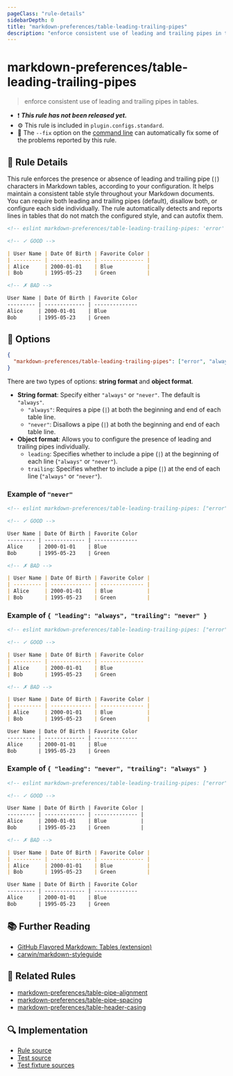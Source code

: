 ```yaml
---
pageClass: "rule-details"
sidebarDepth: 0
title: "markdown-preferences/table-leading-trailing-pipes"
description: "enforce consistent use of leading and trailing pipes in tables."
---
```


# markdown-preferences/table-leading-trailing-pipes

> enforce consistent use of leading and trailing pipes in tables.

- ❗ <badge text="This rule has not been released yet." vertical="middle" type="error"> **_This rule has not been released yet._** </badge>
- ⚙️ This rule is included in `plugin.configs.standard`.
- 🔧 The `--fix` option on the [command line](https://eslint.org/docs/user-guide/command-line-interface#fixing-problems) can automatically fix some of the problems reported by this rule.

## 📖 Rule Details

This rule enforces the presence or absence of leading and trailing pipe (`|`) characters in Markdown tables, according to your configuration.
It helps maintain a consistent table style throughout your Markdown documents.
You can require both leading and trailing pipes (default), disallow both, or configure each side individually.
The rule automatically detects and reports lines in tables that do not match the configured style, and can autofix them.

<!-- prettier-ignore-start -->

<!-- eslint-skip -->

```md
<!-- eslint markdown-preferences/table-leading-trailing-pipes: 'error' -->

<!-- ✓ GOOD -->

| User Name | Date Of Birth | Favorite Color |
| --------- | ------------- | -------------- |
| Alice     | 2000-01-01    | Blue           |
| Bob       | 1995-05-23    | Green          |

<!-- ✗ BAD -->

User Name | Date Of Birth | Favorite Color
--------- | ------------- | --------------
Alice     | 2000-01-01    | Blue
Bob       | 1995-05-23    | Green
```

<!-- prettier-ignore-end -->

## 🔧 Options

```json
{
  "markdown-preferences/table-leading-trailing-pipes": ["error", "always"]
}
```

There are two types of options: **string format** and **object format**.

- **String format**: Specify either `"always"` or `"never"`. The default is `"always"`.
  - `"always"`: Requires a pipe (`|`) at both the beginning and end of each table line.
  - `"never"`: Disallows a pipe (`|`) at both the beginning and end of each table line.
- **Object format**: Allows you to configure the presence of leading and trailing pipes individually.
  - `leading`: Specifies whether to include a pipe (`|`) at the beginning of each line (`"always"` or `"never"`).
  - `trailing`: Specifies whether to include a pipe (`|`) at the end of each line (`"always"` or `"never"`).

### Example of `"never"`

<!-- prettier-ignore-start -->

<!-- eslint-skip -->

```md
<!-- eslint markdown-preferences/table-leading-trailing-pipes: ["error", "never"] -->

<!-- ✓ GOOD -->

User Name | Date Of Birth | Favorite Color
--------- | ------------- | --------------
Alice     | 2000-01-01    | Blue
Bob       | 1995-05-23    | Green

<!-- ✗ BAD -->

| User Name | Date Of Birth | Favorite Color |
| --------- | ------------- | -------------- |
| Alice     | 2000-01-01    | Blue           |
| Bob       | 1995-05-23    | Green          |
```

<!-- prettier-ignore-end -->

### Example of `{ "leading": "always", "trailing": "never" }`

<!-- prettier-ignore-start -->

<!-- eslint-skip -->

```md
<!-- eslint markdown-preferences/table-leading-trailing-pipes: ["error", { "leading": "always", "trailing": "never" }] -->

<!-- ✓ GOOD -->

| User Name | Date Of Birth | Favorite Color
| --------- | ------------- | --------------
| Alice     | 2000-01-01    | Blue
| Bob       | 1995-05-23    | Green

<!-- ✗ BAD -->

| User Name | Date Of Birth | Favorite Color |
| --------- | ------------- | -------------- |
| Alice     | 2000-01-01    | Blue           |
| Bob       | 1995-05-23    | Green          |

User Name | Date Of Birth | Favorite Color
--------- | ------------- | --------------
Alice     | 2000-01-01    | Blue
Bob       | 1995-05-23    | Green
```

<!-- prettier-ignore-end -->

### Example of `{ "leading": "never", "trailing": "always" }`

<!-- prettier-ignore-start -->

<!-- eslint-skip -->

```md
<!-- eslint markdown-preferences/table-leading-trailing-pipes: ["error", { "leading": "never", "trailing": "always" }] -->

<!-- ✓ GOOD -->

User Name | Date Of Birth | Favorite Color |
--------- | ------------- | -------------- |
Alice     | 2000-01-01    | Blue           |
Bob       | 1995-05-23    | Green          |

<!-- ✗ BAD -->

| User Name | Date Of Birth | Favorite Color |
| --------- | ------------- | -------------- |
| Alice     | 2000-01-01    | Blue           |
| Bob       | 1995-05-23    | Green          |

User Name | Date Of Birth | Favorite Color
--------- | ------------- | --------------
Alice     | 2000-01-01    | Blue
Bob       | 1995-05-23    | Green
```

<!-- prettier-ignore-end -->

## 📚 Further Reading

- [GitHub Flavored Markdown: Tables (extension)](https://github.github.com/gfm/#tables-extension-)
- [carwin/markdown-styleguide](https://github.com/carwin/markdown-styleguide/blob/master/README.md)

## 👫 Related Rules

- [markdown-preferences/table-pipe-alignment](./table-pipe-alignment.md)
- [markdown-preferences/table-pipe-spacing](./table-pipe-spacing.md)
- [markdown-preferences/table-header-casing](./table-header-casing.md)

## 🔍 Implementation

- [Rule source](https://github.com/ota-meshi/eslint-plugin-markdown-preferences/blob/main/src/rules/table-leading-trailing-pipes.ts)
- [Test source](https://github.com/ota-meshi/eslint-plugin-markdown-preferences/blob/main/tests/src/rules/table-leading-trailing-pipes.ts)
- [Test fixture sources](https://github.com/ota-meshi/eslint-plugin-markdown-preferences/tree/main/tests/fixtures/rules/table-leading-trailing-pipes)
